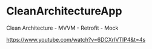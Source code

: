 # CleanArchitectureApp
Clean Architecture - MVVM - Retrofit - Mock

https://www.youtube.com/watch?v=6DCXrlVTIP4&t=4s
